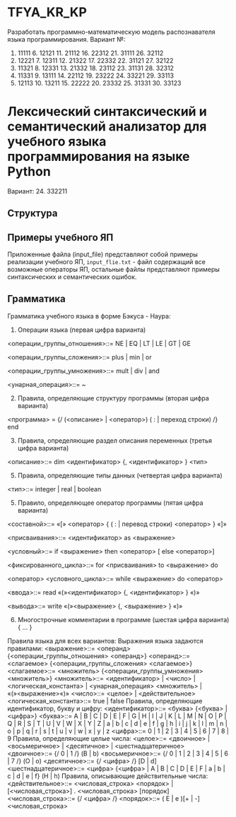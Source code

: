 # TFYA_KR_KP
Разработать программно-математическую модель распознавателя языка
программирования. Вариант №:
1. 11111 6. 12121 11. 21112 16. 22312 21. 31111 26. 32112
2. 12221 7. 12311 12. 21322 17. 22332 22. 31121 27. 32122
3. 11321 8. 12331 13. 21332 18. 23112 23. 31131 28. 32312
4. 11331 9. 13111 14. 22112 19. 23222 24. 33221 29. 33113
5. 12113 10. 13211 15. 22222 20. 23332 25. 31331 30. 33123
# Лексический синтаксический и семантический анализатор для учебного языка программирования на языке Python
Вариант: 24. 332211
## Структура  


## Примеры учебного ЯП
  Приложенные файла (input_file) представляют собой примеры реализации учебного ЯП, `input_flie.txt` - файл содержащий все возможные операторы ЯП, остальные файлы представляют примеры синтаксических и семантических ошибок.
## Грамматика
Грамматика учебного языка в форме Бэкуса - Наура:
1. Операции языка (первая цифра варианта)

<операции_группы_отношения>::= NE | EQ | LT | LE | GT | GE

<операции_группы_сложения>::= plus | min | or

<операции_группы_умножения>::= mult | div | and

<унарная_операция>::= ~

2. Правила, определяющие структуру программы (вторая цифра варианта)

<программа> = {/ (<описание> | <оператор>) ( : | переход строки) /} end

3. Правила, определяющие раздел описания переменных (третья цифра
варианта)

<описание>::= dim <идентификатор> {, <идентификатор> } <тип>

5. Правила, определяющие типы данных (четвертая цифра варианта)
   
<тип>::= integer | real | boolean

5. Правило, определяющее оператор программы (пятая цифра варианта)

<составной>::= «[» <оператор> { ( : | перевод строки) <оператор> } «]»

<присваивания>::= <идентификатор> as <выражение>

<условный>::= if <выражение> then <оператор> [ else <оператор>]

<фиксированного_цикла>::= for <присваивания> to <выражение> do

<оператор>
<условного_цикла>::= while <выражение> do <оператор>

<ввода>::= read «(»<идентификатор> {, <идентификатор> } «)»

<вывода>::= write «(»<выражение> {, <выражение> } «)»

6. Многострочные комментарии в программе (шестая цифра варианта)
{ … }

Правила языка для всех вариантов:
Выражения языка задаются правилами:
<выражение>::= <операнд>{<операции_группы_отношения> <операнд>}
<операнд>::= <слагаемое> {<операции_группы_сложения> <слагаемое>}
<слагаемое>::= <множитель> {<операции_группы_умножения> <множитель>}
<множитель>::= <идентификатор> | <число> | <логическая_константа> |
<унарная_операция> <множитель> | «(»<выражение>«)»
<число>::= <целое> | <действительное>
<логическая_константа>::= true | false
Правила, определяющие идентификатор, букву и цифру:
<идентификатор>::= <буква> {<буква> | <цифра>}
<буква>::= A | B | C | D | E | F | G | H | I | J | K | L | M | N | O | P | Q | R | S | T | U | V
| W | X | Y | Z | a | b | c | d | e | f | g | h | i | j | k | l | m | n | o | p | q | r | s | t | u | v | w | x |
y | z
<цифра>::= 0 | 1 | 2 | 3 | 4 | 5 | 6 | 7 | 8 | 9
Правила, определяющие целые числа:
<целое>::= <двоичное> | <восьмеричное> | <десятичное> |
<шестнадцатеричное>
<двоичное>::= {/ 0 | 1 /} (B | b)
<восьмеричное>::= {/ 0 | 1 | 2 | 3 | 4 | 5 | 6 | 7 /} (O | o)
<десятичное>::= {/ <цифра> /} [D | d]
<шестнадцатеричное>::= <цифра> {<цифра> | A | B | C | D | E | F |
a | b | c | d | e | f} (H | h)
Правила, описывающие действительные числа:
<действительное>::= <числовая_строка> <порядок> |
[<числовая_строка>] . <числовая_строка> [порядок]
<числовая_строка>::= {/ <цифра> /}
<порядок>::= ( E | e )[+ | -] <числовая_строка>

